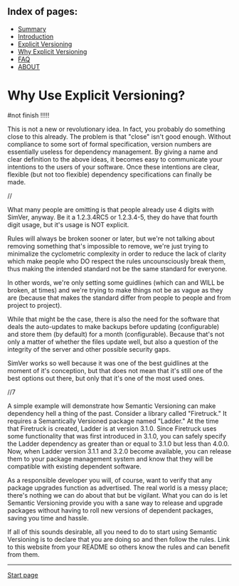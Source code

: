 Index of pages:
---------------

* [Summary](/VERSIONING.md#Summary)
* [Introduction](/VERSIONING.md#Introduction)
* [Explicit Versioning](/VERSIONING-EXTENDED.md)
* [Why Explicit Versioning](/WHY.md)
* [FAQ](/FAQ.md)
* [ABOUT](/ABOUT.md)



# Why Use Explicit Versioning?

#not finish !!!!!

This is not a new or revolutionary idea. In fact, you probably do something close to this already. The problem is that "close" isn't good enough. Without compliance to some sort of formal specification, version numbers are essentially useless for dependency management. By giving a name and clear definition to the above ideas, it becomes easy to communicate your intentions to the users of your software. Once these intentions are clear, flexible (but not too flexible) dependency specifications can finally be made.

//

What many people are omitting is that people already use 4 digits with SimVer, anyway. Be it a 1.2.3.4RC5 or 1.2.3.4-5, they do have that fourth digit usage, but it's usage is NOT explicit.

Rules will always be broken sooner or later, but we're not talking about removing something that's impossible to remove, we're just trying to minimalize the cyclometric complexity in order to reduce the lack of clarity which make people who DO respect the rules uncounsciously break them, thus making the intended standard not be the same standard for everyone.

In other words, we're only setting some guidlines (which can and WILL be broken, at times) and we're trying to make things not be as vague as they are (because that makes the standard differ from people to people and from project to project).

While that might be the case, there is also the need for the software that deals the auto-updates to make backups before updating (configurable) and store them (by default) for a month (configurable). Because that's not only a matter of whether the files update well, but also a question of the integrity of the server and other possible security gaps.

SimVer works so well because it was one of the best guidlines at the moment of it's conception, but that does not mean that it's still one of the best options out there, but only that it's one of the most used ones.

//7

A simple example will demonstrate how Semantic Versioning can make dependency hell a thing of the past. Consider a library called "Firetruck." It requires a Semantically Versioned package named "Ladder." At the time that Firetruck is created, Ladder is at version 3.1.0. Since Firetruck uses some functionality that was first introduced in 3.1.0, you can safely specify the Ladder dependency as greater than or equal to 3.1.0 but less than 4.0.0. Now, when Ladder version 3.1.1 and 3.2.0 become available, you can release them to your package management system and know that they will be compatible with existing dependent software.

As a responsible developer you will, of course, want to verify that any package upgrades function as advertised. The real world is a messy place; there's nothing we can do about that but be vigilant. What you can do is let Semantic Versioning provide you with a sane way to release and upgrade packages without having to roll new versions of dependent packages, saving you time and hassle.

If all of this sounds desirable, all you need to do to start using Semantic Versioning is to declare that you are doing so and then follow the rules. Link to this website from your README so others know the rules and can benefit from them.


---




[Start page](./)
